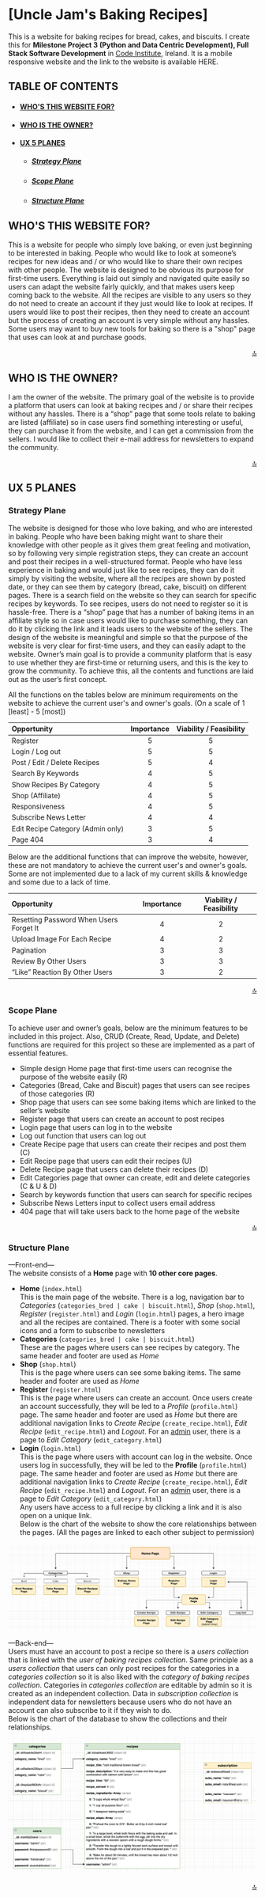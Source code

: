 # [Uncle Jam's Baking Recipes] <!--- Link of the website goes here --->
This is a website for baking recipes for bread, cakes, and biscuits. I create this for **Milestone Project 3 (Python and Data Centric Development), Full Stack Software Development** in [Code Institute](https://codeinstitute.net/), Ireland.
It is a mobile responsive website and the link to the website is available HERE. <!--- Link of the website goes here --->

<!--- Mockup goes here --->

## TABLE OF CONTENTS <a name="table-of-contents"></a>
* #### [WHO'S THIS WEBSITE FOR?](#whos-this-website-for-heading)
* #### [WHO IS THE OWNER?](#who-is-the-owner-heading)
* #### [UX 5 PLANES](#ux5-planes-heading)
    * ##### [Strategy Plane](#strategy-plane-heading)
    * ##### [Scope Plane](#scope-plane-heading)
    * ##### [Structure Plane](#structure-plane-heading)

## WHO'S THIS WEBSITE FOR? <a name="whos-this-website-for-heading"></a>
This is a website for people who simply love baking, or even just beginning to be interested in baking. People who would like to look at someone’s recipes for new ideas and / or who would like to share their own recipes with other people. 
The website is designed to be obvious its purpose for first-time users. Everything is laid out simply and navigated quite easily so users can adapt the website fairly quickly, and that makes users keep coming back to the website. All the recipes are visible to any users so they do not need to create an account if they just would like to look at recipes. If users would like to post their recipes, then they need to create an account but the process of creating an account is very simple without any hassles. Some users may want to buy new tools for baking so there is a "shop" page that uses can look at and purchase goods.

<div align="right"><a href="#table-of-contents">🔝</a></div>

## WHO IS THE OWNER? <a name="who-is-the-owner-heading"></a>
I am the owner of the website. The primary goal of the website is to provide a platform that users can look at baking recipes and / or share their recipes without any hassles. 
There is a “shop” page that some tools relate to baking are listed &#40;affiliate&#41; so in case users find something interesting or useful, they can purchase it from the website, and I can get a commission from the sellers. I would like to collect their e-mail address for newsletters to expand the community.

<div align="right"><a href="#table-of-contents">🔝</a></div>

## UX 5 PLANES <a name="ux5-planes-heading"></a>

### Strategy Plane <a name="strategy-plane-heading"></a>

The website is designed for those who love baking, and who are interested in baking. People who have been baking might want to share their knowledge with other people as it gives them great feeling and motivation, so by following very simple registration steps, they can create an account and post their recipes in a well-structured format. People who have less experience in baking and would just like to see recipes, they can do it simply by visiting the website, where all the recipes are shown by posted date, or they can see them by category &#40;bread, cake, biscuit&#41; on different pages. There is a search field on the website so they can search for specific recipes by keywords. To see recipes, users do not need to register so it is hassle-free. There is a “shop” page that has a number of baking items in an affiliate style so in case users would like to purchase something, they can do it by clicking the link and it leads users to the website of the sellers. The design of the website is meaningful and simple so that the purpose of the website is very clear for first-time users, and they can easily adapt to the website. Owner’s main goal is to provide a community platform that is easy to use whether they are first-time or returning users, and this is the key to grow the community. To achieve this, all the contents and functions are laid out as the user’s first concept.

All the functions on the tables below are minimum requirements on the website to achieve the current user's and owner's goals. &#40;On a scale of 1 &#91;least&#93; - 5 &#91;most&#93;&#41;

| Opportunity                               | Importance | Viability / Feasibility |
| :---------------------------------------- | :--------: | :---------------------: |
| Register                                  |     5      |            5            |
| Login / Log out                           |     5      |            5            |
| Post / Edit / Delete Recipes              |     5      |            4            |
| Search By Keywords                        |     4      |            5            |
| Show Recipes By Category                  |     4      |            5            |
| Shop &#40;Affiliate&#41;                  |     4      |            5            |
| Responsiveness                            |     4      |            5            |
| Subscribe News Letter                     |     4      |            4            |
| Edit Recipe Category &#40;Admin only&#41; |     3      |            5            |
| Page 404                                  |     3      |            4            |

Below are the additional functions that can improve the website, however, these are not mandatory to achieve the current user's and owner's goals. Some are not implemented due to a lack of my current skills & knowledge and some due to a lack of time.

| Opportunity                             | Importance | Viability / Feasibility |
| :-------------------------------------- | :--------: | :---------------------: |
| Resetting Password When Users Forget It |     4      |            2            |
| Upload Image For Each Recipe            |     4      |            2            |
| Pagination                              |     3      |            3            |
| Review By Other Users                   |     3      |            3            |
| “Like” Reaction By Other Users          |     3      |            2            |

<div align="right"><a href="#table-of-contents">🔝</a></div>

### Scope Plane <a name="scope-plane-heading"></a>
To achieve user and owner’s goals, below are the minimum features to be included in this project. Also, CRUD &#40;Create, Read, Update, and Delete&#41; functions are required for this project so these are implemented as a part of essential features. 
*	Simple design Home page that first-time users can recognise the purpose of the website easily &#40;R&#41;
*	Categories &#40;Bread, Cake and Biscuit&#41; pages that users can see recipes of those categories &#40;R&#41; 
*	Shop page that users can see some baking items which are linked to the seller’s website
*	Register page that users can create an account to post recipes
*	Login page that users can log in to the website 
*	Log out function that users can log out
*	Create Recipe page that users can create their recipes and post them &#40;C&#41;
*	Edit Recipe page that users can edit their recipes &#40;U&#41;
*	Delete Recipe page that users can delete their recipes &#40;D&#41;
*	Edit Categories page that owner can create, edit and delete categories &#40;C & U & D&#41;
*	Search by keywords function that users can search for specific recipes
*	Subscribe News Letters input to collect users email address
*	404 page that will take users back to the home page of the website  

<div align="right"><a href="#table-of-contents">🔝</a></div>

### Structure Plane <a name="scope-plane-heading"></a>

—Front-end—<br>
The website consists of a **Home** page with **10 other core pages**.
*   **Home** &#40;`index.html`&#41;<br>This is the main page of the website. There is a log, navigation bar to *Categories* &#40;`categories_bred | cake | biscuit.html`&#41;, *Shop* &#40;`shop.html`&#41;, *Register* &#40;`register.html`&#41; and *Login* &#40;`login.html`&#41; pages, a hero image and all the recipes are contained. There is a footer with some social icons and a form to subscribe to newsletters
*   **Categories** &#40;`categories_bred | cake | biscuit.html`&#41;<br>These are the pages where users can see recipes by category. The same header and footer are used as *Home*
*   **Shop** &#40;`shop.html`&#41;<br>This is the page where users can see some baking items. The same header and footer are used as *Home*
*   **Register** &#40;`register.html`&#41;<br>This is the page where users can create an account. Once users create an account successfully, they will be led to a *Profile* &#40;`profile.html`&#41; page. The same header and footer are used as *Home* but there are additional navigation links to *Create Recipe* &#40;`create_recipe.html`&#41;, *Edit Recipe* &#40;`edit_recipe.html`&#41; and *Logout*. For an <ins>admin</ins> user, there is a page to *Edit Category* &#40;`edit_category.html`&#41;
*   **Login** &#40;`login.html`&#41;<br>This is the page where users with account can log in the website. Once users log in successfully, they will be led to the **Profile** &#40;`profile.html`&#41; page. The same header and footer are used as *Home* but there are additional navigation links to *Create Recipe* &#40;`create_recipe.html`&#41;, *Edit Recipe* &#40;`edit_recipe.html`&#41; and *Logout*. For an <ins>admin</ins> user, there is a page to *Edit Category* &#40;`edit_category.html`&#41;<br>
Any users have access to a full recipe by clicking a link and it is also open on a unique link.<br>
Below is the chart of the website to show the core relationships between the pages. &#40;All the pages are linked to each other subject to permission&#41;<br>

![image](https://github.com/Toto-Kotaro-Tanaka/ms3-uncle-jams-baking-recipes/blob/master/assets/readme/ux/front-end-chart.png)<br>

—Back-end—<br>
Users must have an account to post a recipe so there is a *users collection* that is linked with the *user of baking recipes collection*. Same principle as a *users collection* that users can only post recipes for the categories in a *categories collection* so it is also liked with the *category of baking recipes collection*. Categories in *categories collection* are editable by admin so it is created as an independent collection. Data in *subscription collection* is independent data for newsletters because users who do not have an account can also subscribe to it if they wish to do.<br>
Below is the chart of the database to show the collections and their relationships.<br>

![image](https://github.com/Toto-Kotaro-Tanaka/ms3-uncle-jams-baking-recipes/blob/master/assets/readme/ux/back-end-chart.png)<br>

<div align="right"><a href="#table-of-contents">🔝</a></div>
